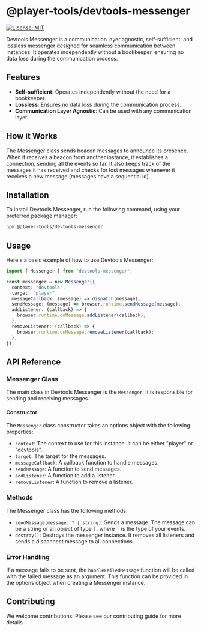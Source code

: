 # @player-tools/devtools-messenger

[![License: MIT](https://img.shields.io/badge/License-MIT-blue.svg)](./LICENSE)

Devtools Messenger is a communication layer agnostic, self-sufficient, and lossless messenger designed for seamless communication between instances. It operates independently without a bookkeeper, ensuring no data loss during the communication process.

## Features

- **Self-sufficient**: Operates independently without the need for a bookkeeper.
- **Lossless**: Ensures no data loss during the communication process.
- **Communication Layer Agnostic**: Can be used with any communication layer.

## How it Works

The Messenger class sends beacon messages to announce its presence. When it receives a beacon from another instance, it establishes a connection, sending all the events so far. It also keeps track of the messages it has received and checks for lost messages whenever it receives a new message (messages have a sequential id).

## Installation

To install Devtools Messenger, run the following command, using your preferred package manager:

```sh
npm @player-tools/devtools-messenger
```

## Usage

Here's a basic example of how to use Devtools Messenger:

```ts
import { Messenger } from "devtools-messenger";

const messenger = new Messenger({
  context: "devtools",
  target: "player",
  messageCallback: (message) => dispatch(message),
  sendMessage: (message) => browser.runtime.sendMessage(message),
  addListener: (callback) => {
    browser.runtime.onMessage.addListener(callback);
  },
  removeListener: (callback) => {
    browser.runtime.onMessage.removeListener(callback);
  },
});
```

## API Reference

### Messenger Class

The main class in Devtools Messenger is the `Messenger`. It is responsible for sending and receiving messages.

#### Constructor

The `Messenger` class constructor takes an options object with the following properties:

- `context`: The context to use for this instance. It can be either "player" or "devtools".
- `target`: The target for the messages.
- `messageCallback`: A callback function to handle messages.
- `sendMessage`: A function to send messages.
- `addListener`: A function to add a listener.
- `removeListener`: A function to remove a listener.

### Methods

The Messenger class has the following methods:

- `sendMessage(message: T | string)`: Sends a message. The message can be a string or an object of type T, where T is the type of your events.
- `destroy()`: Destroys the messenger instance. It removes all listeners and sends a disconnect message to all connections.

### Error Handling

If a message fails to be sent, the `handleFailedMessage` function will be called with the failed message as an argument. This function can be provided in the options object when creating a Messenger instance.

## Contributing

We welcome contributions! Please see our contributing guide for more details.
